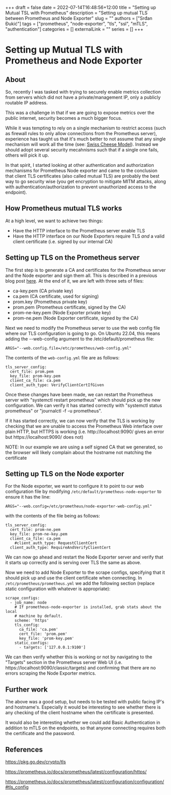 +++ 
draft = false
date = 2022-07-14T16:48:56+12:00
title = "Setting up Mutual TSL with Prometheus"
description = "Setting up mutual TLS between Prometheus and Node Exporter"
slug = ""
authors = ["Srđan Đukić"]
tags = ["prometheus", "node-exporter", "tls", "ssl", "mTLS", "authentication"]
categories = []
externalLink = ""
series = []
+++
# Setting up Mutual TLS with Prometheus and Node Exporter

## About

So, recently I was tasked with trying to securely enable metrics collection from servers which did not have a
private/management IP, only a publicly routable IP address.

This was a challenge in that if we are going to expose metrics over the public internet, security becomes a much bigger
focus.

While it was tempting to rely on a single mechanism to restrict access (such as firewall rules to only allow connections
from the Prometheus server), experience has taught us that it's much better to not assume that any single mechanism will
work all the time (see: [Swiss Cheese Model](https://en.wikipedia.org/wiki/Swiss_cheese_model)). Instead we should adopt
several security mecahnisms such that if a single one fails, others will pick it up.

In that spirit, I started looking at other authentication and authorization mechanisms for Prometheus Node exporter and
came to the conclusion that client TLS certificates (also called mutual TLS) are probably the best way to go security 
wise (you get encryption to mitigate MITM attacks, along with authentication/authorization to prevent unauthorized access
 to the endpoint).

## How Prometheus mutual TLS works

At a high level, we want to achieve two things:

* Have the HTTP interface to the Prometheus server enable TLS
* Have the HTTP interface on our Node Exporters require TLS _and_ a valid client certificate (i.e. signed by our
  internal CA)

## Setting up TLS on the Prometheus server

The first step is to generate a CA and certificates for the Prometheus server and the Node exporter and sign them all. 
This is described in a previous blog post [here](https://srdan.geek.nz/posts/thursday-14th-july-22/). At the end of it,
we are left with three sets of files:

* ca-key.pem (CA private key)
* ca.pem (CA certificate, used for signing)
* prom.key (Prometheus private key)
* prom.pem (Prometheus certificate, signed by the CA) 
* prom-ne-key.pem (Node Exporter private key)
* prom-ne.pem (Node Exporter certificate, signed by the CA)

Next we need to modify the Prometheus server to use the web config file where our TLS configuration is going to go. On
Ubuntu 22.04, this means adding the --web-config argument to the /etc/default/prometheus file:

```
ARGS="--web.config.file=/etc/prometheus/web-config.yml"
```

The contents of the `web-config.yml` file are as follows:

```
tls_server_config:
  cert_file: prom.pem
  key_file: prom-key.pem
  client_ca_file: ca.pem
  client_auth_type: VerifyClientCertIfGiven
```

Once these changes have been made, we can restart the Prometheus server with "systemctl restart prometheus" which should
pick up the new configuration. We can verify it has started correctly with "systemctl status prometheus" or "journalctl
-f -u prometheus".

If it has started correctly, we can now verify that the TLS is working by checking that we are unable to access the 
Prometheus Web interface over plain HTTP, but HTTPS is working (i.e. http://localhost:9090/ gives an error 
but https://localhost:9090/ does not)

NOTE: In our example we are using a self signed CA that we generated, so the browser will likely complain about the
hostname not matching the certificate

## Setting up TLS on the Node exporter

For the Node exporter, we want to configure it to point to our web configuration file by modifying
`/etc/default/prometheus-node-exporter` to ensure it has the line:
```
ARGS="--web.config=/etc/prometheus/node-exporter-web-config.yml"
```

with the contents of the file being as follows:
```
tls_server_config:
  cert_file: prom-ne.pem
  key_file: prom-ne-key.pem
  client_ca_file: ca.pem
    #client_auth_type: RequestClientCert
  client_auth_type: RequireAndVerifyClientCert
```

We can now go ahead and restart the Node Exporter server and verify that it starts up correctly and is serving over TLS
the same as above.

Now we need to add Node Exporter to the scrape configs, specifying that it should pick up and use the client certificate
when connecting. In `/etc/prometheus/prometheus.yml` we add the following section (replace static configuration with
whatever is appropriate):
```
scrape_configs:
  - job_name: node
    # If prometheus-node-exporter is installed, grab stats about the local
    # machine by default.
    scheme: 'https'
    tls_config:
      ca_file: 'ca.pem'
      cert_file: 'prom.pem'
      key_file: 'prom-key.pem'
    static_configs:
      - targets: ['127.0.0.1:9100']
```

We can then verify whether this is working or not by navigating to the "Targets" section in the Prometheus server Web UI
(i.e. https://localhost:9090/classic/targets) and confirming that there are no errors scraping the Node Exporter
metrics.

## Further work

The above was a good setup, but needs to be tested with public facing IP's and hostname's. Especially it would be
interesting to see whether there is any checking of the client hostname when the certificate is presented.

It would also be interesting whether we could add Basic Authentication in addition to mTLS on the endpoints, so that
anyone connecting requires both the certificate and the password.

## References
https://pkg.go.dev/crypto/tls

https://prometheus.io/docs/prometheus/latest/configuration/https/

https://prometheus.io/docs/prometheus/latest/configuration/configuration/#tls_config
